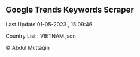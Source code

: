 

## Google Trends Keywords Scraper 
 
Last Update 01-05-2023 , 15:09:46

Country List :
VIETNAM.json



© Abdul Muttaqin 
